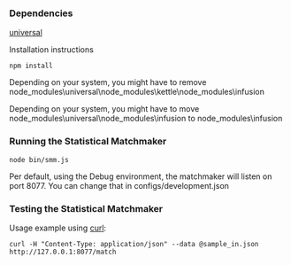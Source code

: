 ### Dependencies

[universal](https://github.com/GPII/universal)

Installation instructions

    npm install
	
Depending on your system, you might have to remove node_modules\universal\node_modules\kettle\node_modules\infusion
	
Depending on your system, you might have to move node_modules\universal\node_modules\infusion to node_modules\infusion
	
### Running the Statistical Matchmaker

    node bin/smm.js
	
Per default, using the Debug environment, the matchmaker will listen on port 8077. You can change that in configs/development.json

### Testing the Statistical Matchmaker
	
Usage example using [curl](http://curl.haxx.se/):

	curl -H "Content-Type: application/json" --data @sample_in.json http://127.0.0.1:8077/match
